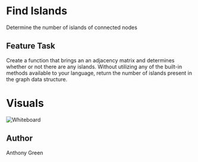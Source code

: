 ﻿# Find Islands
Determine the number of islands of connected nodes
## Feature Task
Create a function that brings an an adjacency matrix and determines whether or not there are any islands. Without utilizing any of the built-in methods available to your language, return the number of islands present in the graph data structure.

# Visuals
![Whiteboard](https://github.com/cascadianrebel/data-structures-and-algorithms/blob/master/assets/FindIslands.jpg)

## Author
Anthony Green
